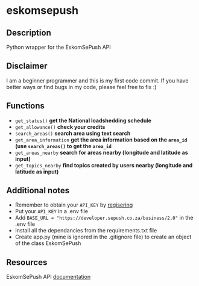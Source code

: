 # eskomsepush

## Description
Python wrapper for the EskomSePush API

## Disclaimer
I am a beginner programmer and this is my first code commit. If you have better ways or find bugs in my code, please feel free to fix :)

## Functions
- `get_status()` **get the National loadshedding schedule**
- `get_allowance()` **check your credits**
- `search_areas()` **search area using text search**
- `get_area_information` **get the area information based on the `area_id` (use `search_areas()` to get the `area_id`**
- `get_areas_nearby` **search for areas nearby (longitude and latitude as input)**
- `get_topics_nearby` **find topics created by users nearby (longitude and latitude as input)**

## Additional notes
- Remember to obtain your `API_KEY` by [regisering](https://eskomsepush.gumroad.com/l/api)
- Put your `API_KEY` in a .env file 
- Add `BASE_URL = "https://developer.sepush.co.za/business/2.0"` in the .env file
- Install all the dependancies from the requirements.txt file
- Create app.py (mine is ignored in the .gitignore file) to create an object of the class EskomSePush

## Resources 
EskomSePush API [documentation](https://documenter.getpostman.com/view/1296288/UzQuNk3E#intro)


